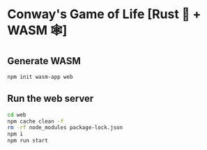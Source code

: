 # Conway's Game of Life [Rust 🦀 + WASM 🕸️]

## Generate WASM

```sh
npm init wasm-app web
```

## Run the web server

```sh
cd web
npm cache clean -f
rm -rf node_modules package-lock.json
npm i
npm run start
```